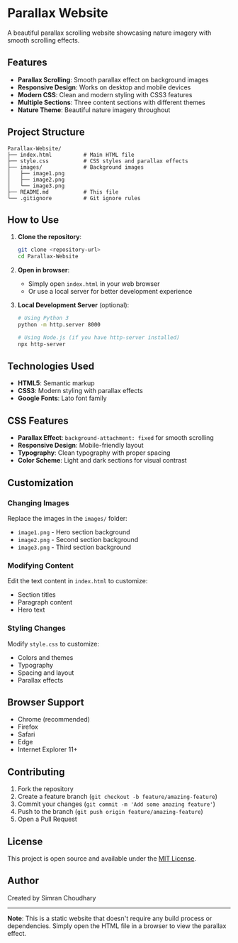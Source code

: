 # Parallax Website

A beautiful parallax scrolling website showcasing nature imagery with smooth scrolling effects.

## Features

- **Parallax Scrolling**: Smooth parallax effect on background images
- **Responsive Design**: Works on desktop and mobile devices
- **Modern CSS**: Clean and modern styling with CSS3 features
- **Multiple Sections**: Three content sections with different themes
- **Nature Theme**: Beautiful nature imagery throughout

## Project Structure

```
Parallax-Website/
├── index.html          # Main HTML file
├── style.css           # CSS styles and parallax effects
├── images/             # Background images
│   ├── image1.png
│   ├── image2.png
│   └── image3.png
├── README.md           # This file
└── .gitignore          # Git ignore rules
```

## How to Use

1. **Clone the repository**:
   ```bash
   git clone <repository-url>
   cd Parallax-Website
   ```

2. **Open in browser**:
   - Simply open `index.html` in your web browser
   - Or use a local server for better development experience

3. **Local Development Server** (optional):
   ```bash
   # Using Python 3
   python -m http.server 8000
   
   # Using Node.js (if you have http-server installed)
   npx http-server
   ```

## Technologies Used

- **HTML5**: Semantic markup
- **CSS3**: Modern styling with parallax effects
- **Google Fonts**: Lato font family

## CSS Features

- **Parallax Effect**: `background-attachment: fixed` for smooth scrolling
- **Responsive Design**: Mobile-friendly layout
- **Typography**: Clean typography with proper spacing
- **Color Scheme**: Light and dark sections for visual contrast

## Customization

### Changing Images
Replace the images in the `images/` folder:
- `image1.png` - Hero section background
- `image2.png` - Second section background  
- `image3.png` - Third section background

### Modifying Content
Edit the text content in `index.html` to customize:
- Section titles
- Paragraph content
- Hero text

### Styling Changes
Modify `style.css` to customize:
- Colors and themes
- Typography
- Spacing and layout
- Parallax effects

## Browser Support

- Chrome (recommended)
- Firefox
- Safari
- Edge
- Internet Explorer 11+

## Contributing

1. Fork the repository
2. Create a feature branch (`git checkout -b feature/amazing-feature`)
3. Commit your changes (`git commit -m 'Add some amazing feature'`)
4. Push to the branch (`git push origin feature/amazing-feature`)
5. Open a Pull Request

## License

This project is open source and available under the [MIT License](LICENSE).

## Author

Created by Simran Choudhary

---

**Note**: This is a static website that doesn't require any build process or dependencies. Simply open the HTML file in a browser to view the parallax effect. 